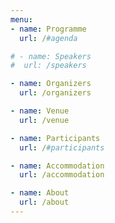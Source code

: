 ```yaml
---
menu:
- name: Programme
  url: /#agenda

# - name: Speakers
#  url: /speakers

- name: Organizers
  url: /organizers

- name: Venue
  url: /venue

- name: Participants
  url: /#participants

- name: Accommodation
  url: /accommodation

- name: About
  url: /about
---
```

